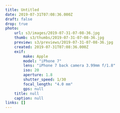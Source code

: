 ```yaml
---
title: Untitled
date: 2019-07-31T07:08:36.000Z
draft: false
drop: true
photo:
    url: s3/images/2019-07-31-07-08-36.jpg
    thumb: s3/thumbs/2019-07-31-07-08-36.jpg
    preview: s3/previews/2019-07-31-07-08-36.jpg
    created: 2019-07-31T07:08:36.000Z
    exif:
        make: Apple
        model: "iPhone 7"
        lens: "iPhone 7 back camera 3.99mm f/1.8"
        iso: 20
        aperture: 1.8
        shutter_speed: 1/30
        focal_length: "4.0 mm"
        gps: null
    title: null
    caption: null
links: []
---
```

